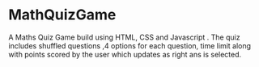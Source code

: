 # MathQuizGame
A Maths Quiz Game build using HTML, CSS and Javascript . The quiz includes shuffled questions ,4 options for each question, time limit along with points scored by the user which updates as right ans is selected.
